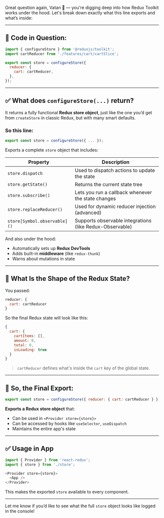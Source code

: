 Great question again, Vatan 👏 — you're digging deep into how Redux Toolkit works under the hood. Let's break down exactly what this line exports and what’s inside:

---

## 🧾 Code in Question:

```js
import { configureStore } from '@reduxjs/toolkit';
import cartReducer from './features/cart/cartSlice';

export const store = configureStore({
  reducer: {
    cart: cartReducer,
  },
});
```

---

## ✅ What does `configureStore(...)` return?

It returns a fully functional **Redux store object**, just like the one you’d get from `createStore` in classic Redux, but with many smart defaults.

### So this line:

```js
export const store = configureStore({ ... });
```

Exports a complete `store` object that includes:

| Property                     | Description                                              |
| ---------------------------- | -------------------------------------------------------- |
| `store.dispatch`             | Used to dispatch actions to update the state             |
| `store.getState()`           | Returns the current state tree                           |
| `store.subscribe()`          | Lets you run a callback whenever the state changes       |
| `store.replaceReducer()`     | Used for dynamic reducer injection (advanced)            |
| `store[Symbol.observable]()` | Supports observable integrations (like Redux-Observable) |

And also under the hood:

* Automatically sets up **Redux DevTools**
* Adds built-in **middleware** (like `redux-thunk`)
* Warns about mutations in state

---

## 🧠 What Is the Shape of the Redux State?

You passed:

```js
reducer: {
  cart: cartReducer
}
```

So the final Redux state will look like this:

```js
{
  cart: {
    cartItems: [],
    amount: 0,
    total: 0,
    isLoading: true
  }
}
```

> `cartReducer` defines what's inside the `cart` key of the global state.

---

## 🚀 So, the Final Export:

```js
export const store = configureStore({ reducer: { cart: cartReducer } });
```

**Exports a Redux store object** that:

* Can be used in `<Provider store={store}>`
* Can be accessed by hooks like `useSelector`, `useDispatch`
* Maintains the entire app's state

---

## ✅ Usage in App

```js
import { Provider } from 'react-redux';
import { store } from './store';

<Provider store={store}>
  <App />
</Provider>
```

This makes the exported `store` available to every component.

---

Let me know if you’d like to see what the full `store` object looks like logged in the console!
